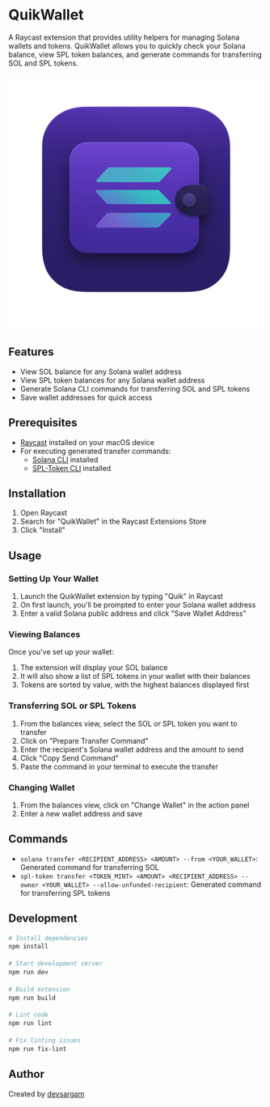 # QuikWallet

A Raycast extension that provides utility helpers for managing Solana wallets and tokens. QuikWallet allows you to quickly check your Solana balance, view SPL token balances, and generate commands for transferring SOL and SPL tokens.

![QuikWallet Extension Icon](assets/extension-icon.png)

## Features

- View SOL balance for any Solana wallet address
- View SPL token balances for any Solana wallet address
- Generate Solana CLI commands for transferring SOL and SPL tokens
- Save wallet addresses for quick access

## Prerequisites

- [Raycast](https://raycast.com/) installed on your macOS device
- For executing generated transfer commands:
  - [Solana CLI](https://docs.solanalabs.com/cli/install) installed
  - [SPL-Token CLI](https://spl.solana.com/token) installed

## Installation

1. Open Raycast
2. Search for "QuikWallet" in the Raycast Extensions Store
3. Click "Install"

## Usage

### Setting Up Your Wallet

1. Launch the QuikWallet extension by typing "Quik" in Raycast
2. On first launch, you'll be prompted to enter your Solana wallet address
3. Enter a valid Solana public address and click "Save Wallet Address"

### Viewing Balances

Once you've set up your wallet:

1. The extension will display your SOL balance
2. It will also show a list of SPL tokens in your wallet with their balances
3. Tokens are sorted by value, with the highest balances displayed first

### Transferring SOL or SPL Tokens

1. From the balances view, select the SOL or SPL token you want to transfer
2. Click on "Prepare Transfer Command"
3. Enter the recipient's Solana wallet address and the amount to send
4. Click "Copy Send Command"
5. Paste the command in your terminal to execute the transfer

### Changing Wallet

1. From the balances view, click on "Change Wallet" in the action panel
2. Enter a new wallet address and save

## Commands

- `solana transfer <RECIPIENT_ADDRESS> <AMOUNT> --from <YOUR_WALLET>`: Generated command for transferring SOL
- `spl-token transfer <TOKEN_MINT> <AMOUNT> <RECIPIENT_ADDRESS> --owner <YOUR_WALLET> --allow-unfunded-recipient`: Generated command for transferring SPL tokens

## Development

```bash
# Install dependencies
npm install

# Start development server
npm run dev

# Build extension
npm run build

# Lint code
npm run lint

# Fix linting issues
npm run fix-lint
```

## Author

Created by [devsargam](https://github.com/devsargam)
